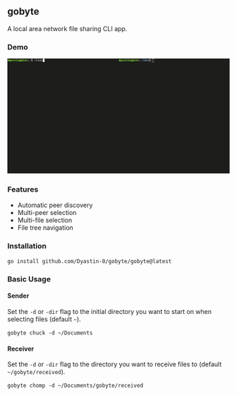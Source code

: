 ## gobyte

A local area network file sharing CLI app. 

### Demo

![Demo](demo/demo.gif)

### Features

- Automatic peer discovery
- Multi-peer selection
- Multi-file selection
- File tree navigation

### Installation

```
go install github.com/Dyastin-0/gobyte/gobyte@latest
```

### Basic Usage

#### Sender

Set the `-d` or `-dir` flag to the initial directory you want to start on when selecting files (default `~`).

```
gobyte chuck -d ~/Documents
```

#### Receiver

Set the `-d` or `-dir` flag to the directory you want to receive files to (default `~/gobyte/received`).

```
gobyte chomp -d ~/Documents/gobyte/received
```
